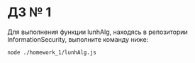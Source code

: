 # ДЗ № 1

Для выполнения функции lunhAlg, находясь в репозитории InformationSecurity, выполните команду ниже:

```
node ./homework_1/lunhAlg.js
```

